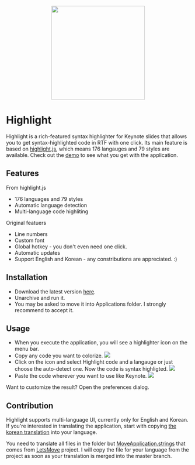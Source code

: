 <p align="center">
	<img src="https://user-images.githubusercontent.com/212034/28132290-577374c6-6777-11e7-9dd2-802606985c2b.png" width="256" height="256">
</p>

# Highlight

Highlight is a rich-featured syntax highlighter for Keynote slides that allows you to get syntax-highlighted code in RTF with one click.
Its main feature is based on [highlight.js](https://highlightjs.org/), which means 176 langauges and 79 styles are available.
Check out the [demo](https://highlightjs.org/static/demo/) to see what you get with the application.

## Features

From highlight.js

* 176 languages and 79 styles
* Automatic language detection
* Multi-language code highliting

Original featuers

* Line numbers
* Custom font
* Global hotkey - you don't even need one click.
* Automatic updates
* Support English and Korean - any constributions are appreciated. :)

## Installation

* Download the latest version [here](https://github.com/taggon/highlight/releases).
* Unarchive and run it.
* You may be asked to move it into Applications folder. I strongly recommend to accept it.

## Usage

* When you execute the application, you will see a highlighter icon on the menu bar.
* Copy any code you want to colorize.
  ![](https://cloud.githubusercontent.com/assets/212034/24546063/a94b57c0-1644-11e7-9eb7-47e5d1c6526c.png)
* Click on the icon and select Highlight code and a langauge or just choose the auto-detect one. Now the code is syntax highligted.
  ![](https://cloud.githubusercontent.com/assets/212034/24546095/c523e278-1644-11e7-80ab-3637c369ae4a.png)
* Paste the code wherever you want to use like Keynote.
  ![](https://cloud.githubusercontent.com/assets/212034/24546179/03231210-1645-11e7-8ec8-6ab11600dfd6.png)

Want to customize the result? Open the preferences dialog.

## Contribution

Highlight supports multi-language UI, currently only for English and Korean.
If you're interested in translating the application, start with copying
[the korean translation](https://github.com/taggon/highlight/tree/master/Highlight/ko.lproj) into your language.

You need to translate all files in the folder but [MoveApplication.strings](https://github.com/taggon/highlight/blob/master/Highlight/ko.lproj/MoveApplication.strings)
that comes from [LetsMove](https://github.com/potionfactory/LetsMove) project.
I will copy the file for your language from the project as soon as your translation is merged into the master branch.

